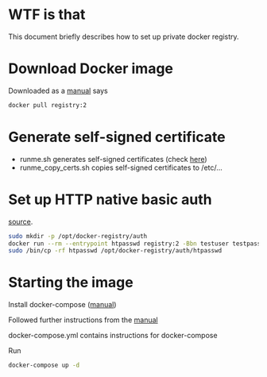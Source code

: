# WTF is that
This document briefly describes how to set up private docker registry.

# Download Docker image
Downloaded as a [manual](https://github.com/docker/distribution/blob/master/docs/deploying.md) says
``` sh
docker pull registry:2
```

# Generate self-signed certificate
- runme.sh generates self-signed certificates (check [here](https://github.com/docker/distribution/blob/master/docs/insecure.md))
- runme_copy_certs.sh copies self-signed certificates to /etc/...


# Set up HTTP native basic auth
[source](https://github.com/docker/distribution/blob/master/docs/deploying.md).
```sh
sudo mkdir -p /opt/docker-registry/auth
docker run --rm --entrypoint htpasswd registry:2 -Bbn testuser testpassword > htpasswd
sudo /bin/cp -rf htpasswd /opt/docker-registry/auth/htpasswd
```

# Starting the image
Install docker-compose ([manual](https://docs.docker.com/compose/install/))

Followed further instructions from the [manual](https://github.com/docker/distribution/blob/master/docs/deploying.md)

docker-compose.yml contains instructions for docker-compose

Run
```sh
docker-compose up -d
```






